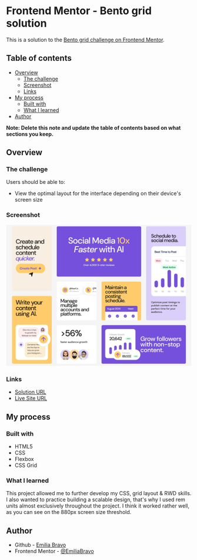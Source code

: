 # Frontend Mentor - Bento grid solution

This is a solution to the [Bento grid challenge on Frontend Mentor](https://www.frontendmentor.io/challenges/bento-grid-RMydElrlOj).

## Table of contents

- [Overview](#overview)
  - [The challenge](#the-challenge)
  - [Screenshot](#screenshot)
  - [Links](#links)
- [My process](#my-process)
  - [Built with](#built-with)
  - [What I learned](#what-i-learned)
- [Author](#author)

**Note: Delete this note and update the table of contents based on what sections you keep.**

## Overview

### The challenge

Users should be able to:

- View the optimal layout for the interface depending on their device's screen size

### Screenshot

![](./screenshot.jpg)

### Links

- [Solution URL](https://github.com/EmiliaBravo/bento-grid)
- [Live Site URL](https://emiliabravo.github.io/bento-grid/)

## My process

### Built with

- HTML5
- CSS
- Flexbox
- CSS Grid

### What I learned

This project allowed me to further develop my CSS, grid layout & RWD skills. I also wanted to practice building a scalable design, that's why I used rem units almost exclusively throughout the project. I think it worked rather well, as you can see on the 880px screen size threshold.

## Author

- Github - [Emilia Bravo](https://github.com/EmiliaBravo)
- Frontend Mentor - [@EmiliaBravo](https://www.frontendmentor.io/profile/EmiliaBravo)
